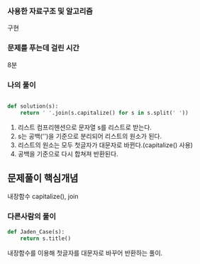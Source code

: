 ### 사용한 자료구조 및 알고리즘
구현

### 문제를 푸는데 걸린 시간
8분

### 나의 풀이

```Python

def solution(s):
    return ' '.join(s.capitalize() for s in s.split(' '))


```
1. 리스트 컴프리헨션으로 문자열 s를 리스트로 받는다. 
2. s는 공백('')을 기준으로 분리되어 리스트의 원소가 된다. 
3. 리스트의 원소는 모두 첫글자가 대문자로 바뀐다.(capitalize() 사용)
4. 공백을 기준으로 다시 합쳐져 반환된다.

## 문제풀이 핵심개념
내장함수 capitalize(), join


### 다른사람의 풀이

```Python
def Jaden_Case(s):
    return s.title()
```

내장함수를 이용해 첫글자를 대문자로 바꾸어 반환하는 풀이.

